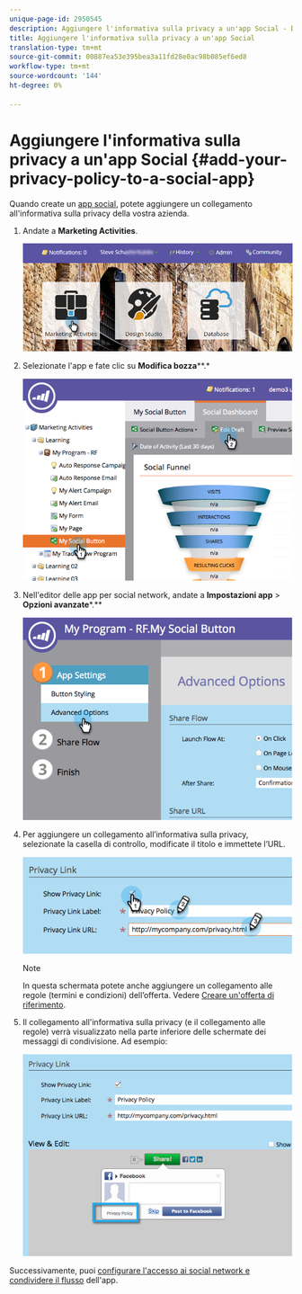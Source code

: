 ```yaml
---
unique-page-id: 2950545
description: Aggiungere l'informativa sulla privacy a un'app Social - Documenti Marketo - Documentazione del prodotto
title: Aggiungere l'informativa sulla privacy a un'app Social
translation-type: tm+mt
source-git-commit: 00887ea53e395bea3a11fd28e0ac98b085ef6ed8
workflow-type: tm+mt
source-wordcount: '144'
ht-degree: 0%

---
```



# Aggiungere l&#39;informativa sulla privacy a un&#39;app Social {#add-your-privacy-policy-to-a-social-app}

Quando create un [app social](http://docs.marketo.com/display/docs/social), potete aggiungere un collegamento all&#39;informativa sulla privacy della vostra azienda.

1. Andate a **Marketing Activities**.

   ![](assets/login-marketing-activities-4.png)

1. Selezionate l&#39;app e fate clic su **Modifica bozza****.*

   ![](assets/image2014-9-22-10-3a50-3a22.png)

1. Nell&#39;editor delle app per social network, andate a **Impostazioni app** > **Opzioni avanzate***.**

   ![](assets/image2014-9-22-10-3a50-3a38.png)

1. Per aggiungere un collegamento all’informativa sulla privacy, selezionate la casella di controllo, modificate il titolo e immettete l’URL.

   ![](assets/image2014-9-22-10-3a51-3a12.png)

   >[!NOTE]
   >
   >In questa schermata potete anche aggiungere un collegamento alle regole (termini e condizioni) dell’offerta. Vedere [Creare un&#39;offerta di riferimento](../../../../product-docs/demand-generation/social/referral-offers/create-a-referral-offer.md).

1. Il collegamento all&#39;informativa sulla privacy (e il collegamento alle regole) verrà visualizzato nella parte inferiore delle schermate dei messaggi di condivisione. Ad esempio:

   ![](assets/image2014-9-22-10-3a52-3a16.png)

Successivamente, puoi [configurare l&#39;accesso ai social network e condividere il flusso](../../../../product-docs/demand-generation/social/configuring-social-actions/configure-social-recommend-flow.md) dell&#39;app.
